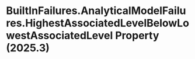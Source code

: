 # BuiltInFailures.AnalyticalModelFailures.HighestAssociatedLevelBelowLowestAssociatedLevel Property (2025.3)

﻿